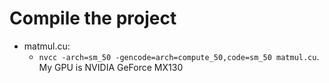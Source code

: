# Compile the project
- matmul.cu:
    - `nvcc -arch=sm_50 -gencode=arch=compute_50,code=sm_50 matmul.cu`. My GPU is NVIDIA GeForce MX130